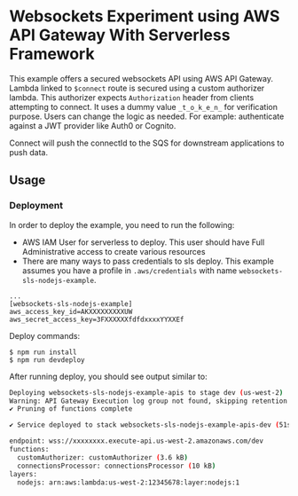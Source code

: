 # Websockets Experiment using AWS API Gateway With Serverless Framework

This example offers a secured websockets API using AWS API Gateway. Lambda linked to `$connect` route is secured using a custom authorizer lambda. This authorizer expects `Authorization` header from clients attempting to connect.
It uses a dummy value `_t_o_k_e_n_` for verification purpose. Users can change the logic as needed. For example: authenticate against a JWT provider like Auth0 or Cognito.

Connect will push the connectId to the SQS for downstream applications to push data.

## Usage

### Deployment

In order to deploy the example, you need to run the following:

- AWS IAM User for serverless to deploy. This user should have Full Administrative access to create various resources
- There are many ways to pass credentials to sls deploy. This example assumes you have a profile in `.aws/credentials` with name `websockets-sls-nodejs-example`.

```
...
[websockets-sls-nodejs-example]
aws_access_key_id=AKXXXXXXXXXUW
aws_secret_access_key=3FXXXXXXfdfdxxxxYYXXEf
```

Deploy commands:

```
$ npm run install
$ npm run devdeploy
```

After running deploy, you should see output similar to:

```bash
Deploying websockets-sls-nodejs-example-apis to stage dev (us-west-2)
Warning: API Gateway Execution log group not found, skipping retention policy update
✔ Pruning of functions complete

✔ Service deployed to stack websockets-sls-nodejs-example-apis-dev (51s)

endpoint: wss://xxxxxxxx.execute-api.us-west-2.amazonaws.com/dev
functions:
  customAuthorizer: customAuthorizer (3.6 kB)
  connectionsProcessor: connectionsProcessor (10 kB)
layers:
  nodejs: arn:aws:lambda:us-west-2:12345678:layer:nodejs:1

```
